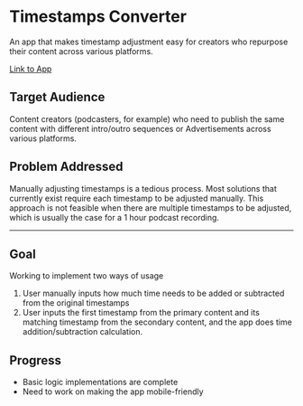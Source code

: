# Timestamps Converter
An app that makes timestamp adjustment easy for creators who repurpose their content across various platforms.

[Link to App](https://abinjohn123.github.io/timestamp-converter/)

## Target Audience
Content creators (podcasters, for example) who need to publish the same content with different intro/outro sequences or Advertisements across various platforms.

## Problem Addressed
Manually adjusting timestamps is a tedious process. Most solutions that currently exist require each timestamp to be adjusted manually. This approach is not feasible when there are multiple timestamps to be adjusted, which is usually the case for a 1 hour podcast recording.

--- 
## Goal
Working to implement two ways of usage
1. User manually inputs how much time needs to be added or subtracted from the original timestamps
2. User inputs the first timestamp from the primary content and its matching timestamp from the secondary content, and the app does time addition/subtraction calculation.

## Progress
* Basic logic implementations are complete
* Need to work on making the app mobile-friendly
